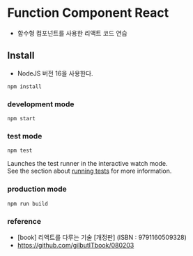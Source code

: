 # Function Component React
- 함수형 컴포넌트를 사용한 리액트 코드 연습

## Install
- NodeJS 버전 16을 사용한다.
```
npm install
```

### development mode
```
npm start
```

### test mode
```
npm test
```
Launches the test runner in the interactive watch mode.\
See the section about [running tests](https://facebook.github.io/create-react-app/docs/running-tests) for more information.


### production mode
```
npm run build
```

### reference
- \[book\] 리액트를 다루는 기술 \[개정판\] (ISBN : 9791160509328)
- https://github.com/gilbutITbook/080203